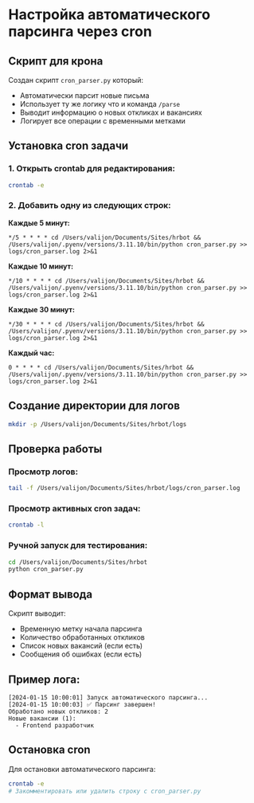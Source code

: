 # Настройка автоматического парсинга через cron

## Скрипт для крона

Создан скрипт `cron_parser.py` который:
- Автоматически парсит новые письма
- Использует ту же логику что и команда `/parse`
- Выводит информацию о новых откликах и вакансиях
- Логирует все операции с временными метками

## Установка cron задачи

### 1. Открыть crontab для редактирования:
```bash
crontab -e
```

### 2. Добавить одну из следующих строк:

**Каждые 5 минут:**
```
*/5 * * * * cd /Users/valijon/Documents/Sites/hrbot && /Users/valijon/.pyenv/versions/3.11.10/bin/python cron_parser.py >> logs/cron_parser.log 2>&1
```

**Каждые 10 минут:**
```
*/10 * * * * cd /Users/valijon/Documents/Sites/hrbot && /Users/valijon/.pyenv/versions/3.11.10/bin/python cron_parser.py >> logs/cron_parser.log 2>&1
```

**Каждые 30 минут:**
```
*/30 * * * * cd /Users/valijon/Documents/Sites/hrbot && /Users/valijon/.pyenv/versions/3.11.10/bin/python cron_parser.py >> logs/cron_parser.log 2>&1
```

**Каждый час:**
```
0 * * * * cd /Users/valijon/Documents/Sites/hrbot && /Users/valijon/.pyenv/versions/3.11.10/bin/python cron_parser.py >> logs/cron_parser.log 2>&1
```

## Создание директории для логов

```bash
mkdir -p /Users/valijon/Documents/Sites/hrbot/logs
```

## Проверка работы

### Просмотр логов:
```bash
tail -f /Users/valijon/Documents/Sites/hrbot/logs/cron_parser.log
```

### Просмотр активных cron задач:
```bash
crontab -l
```

### Ручной запуск для тестирования:
```bash
cd /Users/valijon/Documents/Sites/hrbot
python cron_parser.py
```

## Формат вывода

Скрипт выводит:
- Временную метку начала парсинга
- Количество обработанных откликов
- Список новых вакансий (если есть)
- Сообщения об ошибках (если есть)

## Пример лога:
```
[2024-01-15 10:00:01] Запуск автоматического парсинга...
[2024-01-15 10:00:03] ✅ Парсинг завершен!
Обработано новых откликов: 2
Новые вакансии (1):
  - Frontend разработчик
```

## Остановка cron

Для остановки автоматического парсинга:
```bash
crontab -e
# Закомментировать или удалить строку с cron_parser.py
```